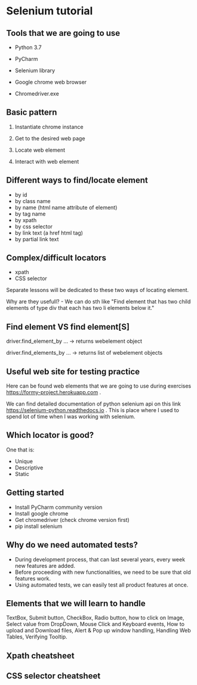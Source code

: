 

# Selenium tutorial




## Tools that we are going to use


- Python 3.7

- PyCharm
- Selenium library
- Google chrome web browser
- Chromedriver.exe

## Basic pattern

1. Instantiate chrome instance

2. Get to the desired web page
3. Locate web element
4. Interact with web element


## Different ways to find/locate element

- by id
- by class name
- by name (html name attribute of element)
- by tag name
- by xpath
- by css selector
- by link text (a href html tag)
- by partial link text

## Complex/difficult locators

- xpath
- CSS selector

Separate lessons will be dedicated to these two ways of locating element.

Why are they usefull? - We can do sth like "Find element that has two 
child elements of type div that each has two li elements below it."




## Find element VS find element[S]

driver.find_element_by ... -> returns webelement object

driver.find_elements_by ... -> returns list of webelement objects


## Useful web site for testing practice

Here can be found web elements that we are 
going to use during exercises <https://formy-project.herokuapp.com> .

We can find detailed documentation of python selenium api on this 
link <https://selenium-python.readthedocs.io> . This is place where 
I used to spend lot of time when I was working with selenium.

## Which locator is good?

One that is:
- Unique
- Descriptive
- Static



## Getting started

- Install PyCharm community version
- Install google chrome
- Get chromedriver (check chrome version first)
- pip install selenium


## Why do we need automated tests?

- During development process, that can last several years, every week new features are added.
- Before proceeding with new functionalities, we need to be sure that old features work.
- Using automated tests, we can easily test all product features at once.



## Elements that we will learn to handle

TextBox, Submit button, CheckBox, Radio button, how to click on Image,
Select value from DropDown, Mouse Click and Keyboard events,
How to upload and Download files, Alert & Pop up window handling,
Handling Web Tables, Verifying Tooltip.

## Xpath cheatsheet



## CSS selector cheatsheet




